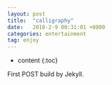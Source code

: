 ```yaml
---
layout: post
title:  "calligraphy"
date:   2018-2-9 00:31:01 +0800
categories: entertainment
tag: enjoy
---
```


* content
{:toc}


First POST build by Jekyll.



[jekyll]:      http://jekyllrb.com
[jekyll-gh]:   https://github.com/jekyll/jekyll
[jekyll-help]: https://github.com/jekyll/jekyll-help
